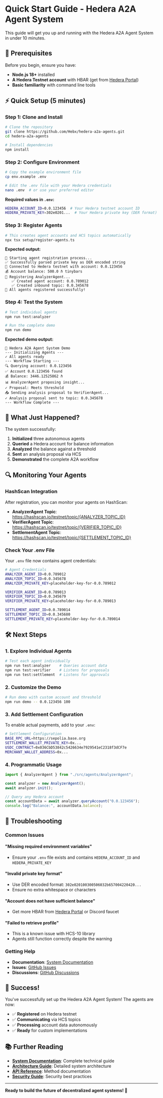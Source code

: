 # Quick Start Guide - Hedera A2A Agent System

This guide will get you up and running with the Hedera A2A Agent System in under 10 minutes.

## 🚀 Prerequisites

Before you begin, ensure you have:

- **Node.js 18+** installed
- **A Hedera Testnet account** with HBAR (get from [Hedera Portal](https://portal.hedera.com/))
- **Basic familiarity** with command line tools

## ⚡ Quick Setup (5 minutes)

### Step 1: Clone and Install

```bash
# Clone the repository
git clone https://github.com/Hebx/hedera-a2a-agents.git
cd hedera-a2a-agents

# Install dependencies
npm install
```

### Step 2: Configure Environment

```bash
# Copy the example environment file
cp env.example .env

# Edit the .env file with your Hedera credentials
nano .env  # or use your preferred editor
```

**Required values in `.env`:**

```bash
HEDERA_ACCOUNT_ID=0.0.123456  # Your Hedera testnet account ID
HEDERA_PRIVATE_KEY=302e0201...  # Your Hedera private key (DER format)
```

### Step 3: Register Agents

```bash
# This creates agent accounts and HCS topics automatically
npx tsx setup/register-agents.ts
```

**Expected output:**

```
🚀 Starting agent registration process...
✅ Successfully parsed private key as DER encoded string
📡 Connected to Hedera testnet with account: 0.0.123456
💰 Account balance: 500.0 ℏ tinybars
🔧 Registering AnalyzerAgent...
   ✅ Created agent account: 0.0.789012
   ✅ Created inbound topic: 0.0.345678
🎉 All agents registered successfully!
```

### Step 4: Test the System

```bash
# Test individual agents
npm run test:analyzer

# Run the complete demo
npm run demo
```

**Expected demo output:**

```
🤖 Hedera A2A Agent System Demo
--- Initializing Agents ---
✓ All agents ready
--- Workflow Starting ---
🔍 Querying account: 0.0.123456
✅ Account 0.0.123456 found
💰 Balance: 3446.12525862 ℏ
📊 AnalyzerAgent proposing insight...
✓ Proposal: Meets threshold
📤 Sending analysis proposal to VerifierAgent...
✓ Analysis proposal sent to topic: 0.0.345678
--- Workflow Complete ---
```

## 🎯 What Just Happened?

The system successfully:

1. **Initialized** three autonomous agents
2. **Queried** a Hedera account for balance information
3. **Analyzed** the balance against a threshold
4. **Sent** an analysis proposal via HCS
5. **Demonstrated** the complete A2A workflow

## 🔍 Monitoring Your Agents

### HashScan Integration

After registration, you can monitor your agents on HashScan:

- **AnalyzerAgent Topic**: https://hashscan.io/testnet/topic/{ANALYZER_TOPIC_ID}
- **VerifierAgent Topic**: https://hashscan.io/testnet/topic/{VERIFIER_TOPIC_ID}
- **SettlementAgent Topic**: https://hashscan.io/testnet/topic/{SETTLEMENT_TOPIC_ID}

### Check Your .env File

Your `.env` file now contains agent credentials:

```bash
# Agent Credentials
ANALYZER_AGENT_ID=0.0.789012
ANALYZER_TOPIC_ID=0.0.345678
ANALYZER_PRIVATE_KEY=placeholder-key-for-0.0.789012

VERIFIER_AGENT_ID=0.0.789013
VERIFIER_TOPIC_ID=0.0.345679
VERIFIER_PRIVATE_KEY=placeholder-key-for-0.0.789013

SETTLEMENT_AGENT_ID=0.0.789014
SETTLEMENT_TOPIC_ID=0.0.345680
SETTLEMENT_PRIVATE_KEY=placeholder-key-for-0.0.789014
```

## 🛠️ Next Steps

### 1. Explore Individual Agents

```bash
# Test each agent individually
npm run test:analyzer    # Queries account data
npm run test:verifier    # Listens for proposals
npm run test:settlement  # Listens for approvals
```

### 2. Customize the Demo

```bash
# Run demo with custom account and threshold
npm run demo -- 0.0.123456 100
```

### 3. Add Settlement Configuration

To enable actual payments, add to your `.env`:

```bash
# Settlement Configuration
BASE_RPC_URL=https://sepolia.base.org
SETTLEMENT_WALLET_PRIVATE_KEY=0x...
USDC_CONTRACT=0x036CbD53842c5426634e7929541eC2318f3dCF7e
MERCHANT_WALLET_ADDRESS=0x...
```

### 4. Programmatic Usage

```typescript
import { AnalyzerAgent } from "./src/agents/AnalyzerAgent";

const analyzer = new AnalyzerAgent();
await analyzer.init();

// Query any Hedera account
const accountData = await analyzer.queryAccount("0.0.123456");
console.log("Balance:", accountData.balance);
```

## 🚨 Troubleshooting

### Common Issues

#### "Missing required environment variables"

- Ensure your `.env` file exists and contains `HEDERA_ACCOUNT_ID` and `HEDERA_PRIVATE_KEY`

#### "Invalid private key format"

- Use DER encoded format: `302e020100300506032b657004220420...`
- Ensure no extra whitespace or characters

#### "Account does not have sufficient balance"

- Get more HBAR from [Hedera Portal](https://portal.hedera.com/) or Discord faucet

#### "Failed to retrieve profile"

- This is a known issue with HCS-10 library
- Agents still function correctly despite the warning

### Getting Help

- **Documentation**: [System Documentation](docs/SYSTEM_DOCUMENTATION.md)
- **Issues**: [GitHub Issues](https://github.com/Hebx/hedera-a2a-agents/issues)
- **Discussions**: [GitHub Discussions](https://github.com/Hebx/hedera-a2a-agents/discussions)

## 🎉 Success!

You've successfully set up the Hedera A2A Agent System! The agents are now:

- ✅ **Registered** on Hedera testnet
- ✅ **Communicating** via HCS topics
- ✅ **Processing** account data autonomously
- ✅ **Ready** for custom implementations

## 📚 Further Reading

- **[System Documentation](docs/SYSTEM_DOCUMENTATION.md)**: Complete technical guide
- **[Architecture Guide](Architecture.md)**: Detailed system architecture
- **[API Reference](docs/SYSTEM_DOCUMENTATION.md#api-reference)**: Method documentation
- **[Security Guide](docs/SYSTEM_DOCUMENTATION.md#security)**: Security best practices

---

**Ready to build the future of decentralized agent systems! 🚀**
